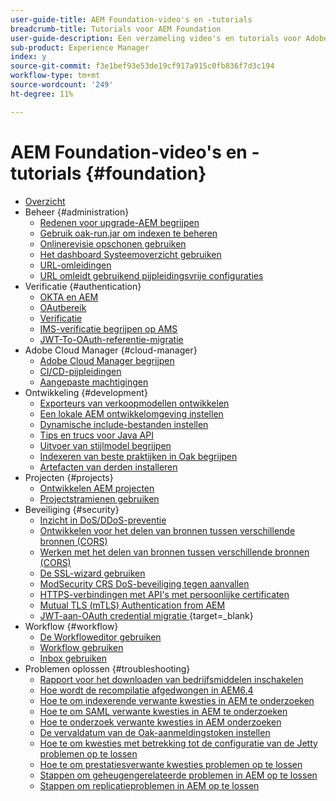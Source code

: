 ```yaml
---
user-guide-title: AEM Foundation-video's en -tutorials
breadcrumb-title: Tutorials voor AEM Foundation
user-guide-description: Een verzameling video's en tutorials voor Adobe Experience Manager Foundation.
sub-product: Experience Manager
index: y
source-git-commit: f3e1bef93e53de19cf917a915c0fb836f7d3c194
workflow-type: tm+mt
source-wordcount: '249'
ht-degree: 11%

---
```



# AEM Foundation-video&#39;s en -tutorials {#foundation}

+ [Overzicht](./overview.md)
+ Beheer {#administration}
   + [Redenen voor upgrade-AEM begrijpen](./administration/understand-reasons-to-upgrade.md)
   + [Gebruik oak-run.jar om indexen te beheren](./administration/use-oak-run-jar-to-manage-indexes.md)
   + [Onlinerevisie opschonen gebruiken](./administration/use-online-revision-clean-up.md)
   + [Het dashboard Systeemoverzicht gebruiken](./administration/use-the-system-overview-dashboard.md)
   + [URL-omleidingen](./administration/url-redirection.md)
   + [URL omleidt gebruikend pijpleidingsvrije configuraties](./administration/url-redirects-using-pipeline-free-configurations.md)
+ Verificatie {#authentication}
   + [OKTA en AEM](authentication/okta-saml-integration.md)
   + [OAutbereik](authentication/oauth-code-sample-develop.md)
   + [Verificatie](authentication/authentication-support-article-understand.md)
   + [IMS-verificatie begrijpen op AMS](authentication/adobe-ims-authentication-technical-video-understand.md)
   + [JWT-To-OAuth-referentie-migratie](authentication/jwt-to-oauth-migration.md)
+ Adobe Cloud Manager {#cloud-manager}
   + [Adobe Cloud Manager begrijpen](./cloud-manager/understand-cloud-manager-for-aem.md)
   + [CI/CD-pijpleidingen](./cloud-manager/use-the-cicd-pipeline-in-cloud-manager-for-aem.md)
   + [Aangepaste machtigingen](./cloud-manager/cloud-permissions.md)
+ Ontwikkeling {#development}
   + [Exporteurs van verkoopmodellen ontwikkelen](./development/develop-sling-model-exporter.md)
   + [Een lokale AEM ontwikkelomgeving instellen](./development/set-up-a-local-aem-development-environment.md)
   + [Dynamische include-bestanden instellen](./development/set-up-sling-dynamic-include.md)
   + [Tips en trucs voor Java API](./development/understand-java-api-best-practices.md)
   + [Uitvoer van stijlmodel begrijpen](./development/understand-sling-model-exporter.md)
   + [Indexeren van beste praktijken in Oak begrijpen](./development/understand-indexing-best-practices.md)
   + [Artefacten van derden installeren](./development/install-third-party-artifacts.md)
+ Projecten {#projects}
   + [Ontwikkelen AEM projecten](./projects/develop-aem-projects.md)
   + [Projectstramienen gebruiken](./projects/use-project-masters.md)
+ Beveiliging {#security}
   + [Inzicht in DoS/DDoS-preventie](./security/understanding-dos-and-prevention-approaches.md)
   + [Ontwikkelen voor het delen van bronnen tussen verschillende bronnen (CORS)](./security/develop-for-cross-origin-resource-sharing.md)
   + [Werken met het delen van bronnen tussen verschillende bronnen (CORS)](./security/understand-cross-origin-resource-sharing.md)
   + [De SSL-wizard gebruiken](./security/use-the-ssl-wizard.md)
   + [ModSecurity CRS DoS-beveiliging tegen aanvallen](./security/modsecurity-crs-dos-attack-protection.md)
   + [HTTPS-verbindingen met API&#39;s met persoonlijke certificaten](./security/call-internal-apis-having-private-certificate.md)
   + [Mutual TLS (mTLS) Authentication from AEM](./security/mutual-tls-authentication.md)
   + [ JWT-aan-OAuth credential migratie ](https://experienceleague.adobe.com/en/docs/experience-manager-learn/foundation/authentication/jwt-to-oauth-migration) {target=_blank}
+ Workflow {#workflow}
   + [De Workfloweditor gebruiken](./workflow/use-the-workflow-editor.md)
   + [Workflow gebruiken](./workflow/use-workflow.md)
   + [Inbox gebruiken](./workflow/use-the-inbox.md)
+ Problemen oplossen {#troubleshooting}
   + [Rapport voor het downloaden van bedrijfsmiddelen inschakelen](./troubleshooting/how-to-enable-asset-download-report.md)
   + [Hoe wordt de recompilatie afgedwongen in AEM6.4](./troubleshooting/how-to-force-recompilation.md)
   + [Hoe te om indexerende verwante kwesties in AEM te onderzoeken](./troubleshooting/how-to-investigate-indexing-related-issues.md)
   + [Hoe te om SAML verwante kwesties in AEM te onderzoeken](./troubleshooting/how-to-investigate-saml-related-issues.md)
   + [Hoe te onderzoek verwante kwesties in AEM onderzoeken](./troubleshooting/how-to-investigate-search-related-issues.md)
   + [De vervaldatum van de Oak-aanmeldingstoken instellen](./troubleshooting/how-to-set-the-oak-login-token-session-expiration.md)
   + [Hoe te om kwesties met betrekking tot de configuratie van de Jetty problemen op te lossen](./troubleshooting/how-to-troubleshoot-issues-related-to-jetty-configuration.md)
   + [Hoe te om prestatiesverwante kwesties problemen op te lossen](./troubleshooting/how-to-troubleshoot-performance-related-issues.md)
   + [Stappen om geheugengerelateerde problemen in AEM op te lossen](./troubleshooting/steps-to-resolve-memory-related-issues.md)
   + [Stappen om replicatieproblemen in AEM op te lossen](./troubleshooting/steps-to-resolve-replication-issues.md)
